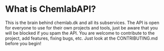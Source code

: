 # What is ChemlabAPI?
This is the brain behind chemlab.dk and all its subservices. The API is open for everyone to use for their own projects and tools, just be aware that you will be blocked if you spam the API. You are welcome to contribute to the project, add features, fixing bugs, etc. Just look at the CONTRIBUTING.md before you begin!
